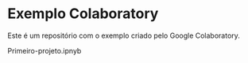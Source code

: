 # Exemplo Colaboratory
Este é um repositório com o exemplo criado pelo Google Colaboratory.

Primeiro-projeto.ipnyb
